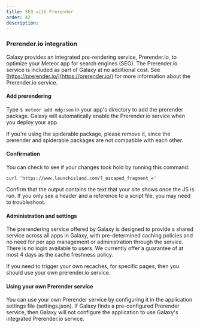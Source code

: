 ```yaml
---
title: SEO with Prerender
order: 42
description:
---
```


<h3 id="prerender">Prerender.io integration</h3>

Galaxy provides an integrated pre-rendering service, Prerender.io, to optimize your Meteor app for search engines (SEO). The Prerender.io service is included as part of Galaxy at no additional cost. See [https://prerender.io/](https://prerender.io/) for more information about the Prerender.io service.

<h4 id="prerender-use">Add prerendering</h4>

Type `$ meteor add mdg:seo` in your app's directory to add the prerender package. Galaxy will automatically enable the Prerender.io service when you deploy your app. 

If you're using the spiderable package, please remove it, since the prerender and spiderable packages are not compatible with each other.

<h4 id="confirmation">Confirmation</h4>

You can check to see if your changes took hold by running this command:

`curl 'https://www.launchisland.com/?_escaped_fragment_='`

Confirm that the output contains the text that your site shows once the JS is run. If you only see a header and a reference to a script file, you may need to troubleshoot.

<h4 id="prerender-details">Administration and settings</h4>

The prerendering service offered by Galaxy is designed to provide a shared service across all apps in Galaxy, with pre-determined caching policies and no need for per app management or administration through the service. There is no login available to users. We currently offer a guarantee of at most 4 days as the cache freshness policy.

If you need to trigger your own recaches, for specific pages, then you should use your own prerender.io service.

<h4 id="prerender-alternative">Using your own Prerender service</h4>

You can use your own Prerender service by configuring it in the application settings file (settings.json). If Galaxy finds a pre-configured Prerender service, then Galaxy will not configure the application to use Galaxy's integrated Prerender.io service.
